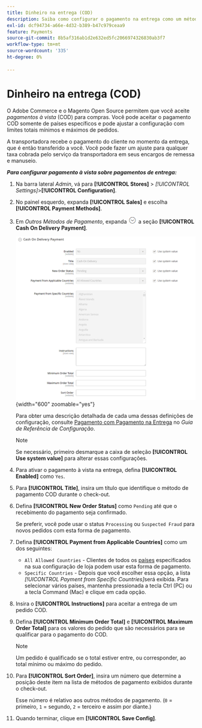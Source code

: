 ```yaml
---
title: Dinheiro na entrega (COD)
description: Saiba como configurar o pagamento na entrega como um método de pagamento offline em sua loja.
exl-id: dcf94734-a66e-4d32-b389-b47c979ceaa9
feature: Payments
source-git-commit: 8b5af316ab1d2e632ed5fc2066974326830ab3f7
workflow-type: tm+mt
source-wordcount: '335'
ht-degree: 0%

---
```


# Dinheiro na entrega (COD)

O Adobe Commerce e o Magento Open Source permitem que você aceite _pagamentos à vista_ (COD) para compras. Você pode aceitar o pagamento COD somente de países específicos e pode ajustar a configuração com limites totais mínimos e máximos de pedidos.

A transportadora recebe o pagamento do cliente no momento da entrega, que é então transferido a você. Você pode fazer um ajuste para qualquer taxa cobrada pelo serviço da transportadora em seus encargos de remessa e manuseio.

**_Para configurar pagamento à vista sobre pagamentos de entrega:_**

1. Na barra lateral _Admin_, vá para **[!UICONTROL Stores]** > _[!UICONTROL Settings]_>**[!UICONTROL Configuration]**.

1. No painel esquerdo, expanda **[!UICONTROL Sales]** e escolha **[!UICONTROL Payment Methods]**.

1. Em _Outros Métodos de Pagamento_, expanda ![Seletor de Expansão](../assets/icon-display-expand.png) a seção **[!UICONTROL Cash On Delivery Payment]**.

   ![Pagamento em Dinheiro na Entrega](../configuration-reference/sales/assets/payment-methods-cash-on-delivery-payment.png){width="600" zoomable="yes"}

   Para obter uma descrição detalhada de cada uma dessas definições de configuração, consulte [Pagamento com Pagamento na Entrega](../configuration-reference/sales/payment-methods.md#cash-on-delivery-payment) no _Guia de Referência de Configuração_.

   >[!NOTE]
   >
   >Se necessário, primeiro desmarque a caixa de seleção **[!UICONTROL Use system value]** para alterar essas configurações.

1. Para ativar o pagamento à vista na entrega, defina **[!UICONTROL Enabled]** como `Yes`.

1. Para **[!UICONTROL Title]**, insira um título que identifique o método de pagamento COD durante o check-out.

1. Defina **[!UICONTROL New Order Status]** como `Pending` até que o recebimento do pagamento seja confirmado.

   Se preferir, você pode usar o status `Processing` ou `Suspected Fraud` para novos pedidos com esta forma de pagamento.

1. Defina **[!UICONTROL Payment from Applicable Countries]** como um dos seguintes:

   - `All Allowed Countries` - Clientes de todos os [países](../getting-started/store-details.md#country-options) especificados na sua configuração de loja podem usar esta forma de pagamento.
   - `Specific Countries` - Depois que você escolher essa opção, a lista _[!UICONTROL Payment from Specific Countries]_&#x200B;será exibida. Para selecionar vários países, mantenha pressionada a tecla Ctrl (PC) ou a tecla Command (Mac) e clique em cada opção.

1. Insira o **[!UICONTROL Instructions]** para aceitar a entrega de um pedido COD.

1. Defina **[!UICONTROL Minimum Order Total]** e **[!UICONTROL Maximum Order Total]** para os valores do pedido que são necessários para se qualificar para o pagamento do COD.

   >[!NOTE]
   >
   >Um pedido é qualificado se o total estiver entre, ou corresponder, ao total mínimo ou máximo do pedido.

1. Para **[!UICONTROL Sort Order]**, insira um número que determine a posição deste item na lista de métodos de pagamento exibidos durante o check-out.

   Esse número é relativo aos outros métodos de pagamento. (`0` = primeiro, `1` = segundo, `2` = terceiro e assim por diante.)

1. Quando terminar, clique em **[!UICONTROL Save Config]**.
